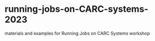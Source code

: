 # running-jobs-on-CARC-systems-2023
materials and examples for Running Jobs on CARC Systems workshop
